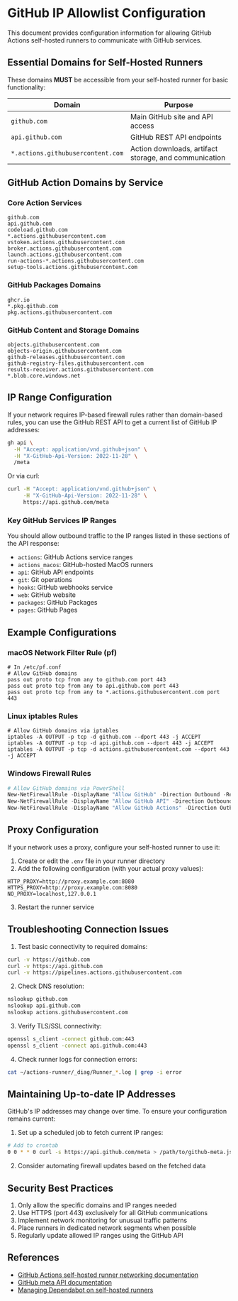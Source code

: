 # GitHub IP Allowlist Configuration

This document provides configuration information for allowing GitHub Actions self-hosted runners to communicate with GitHub services.

## Essential Domains for Self-Hosted Runners

These domains **MUST** be accessible from your self-hosted runner for basic functionality:

| Domain | Purpose |
|--------|---------|
| `github.com` | Main GitHub site and API access |
| `api.github.com` | GitHub REST API endpoints |
| `*.actions.githubusercontent.com` | Action downloads, artifact storage, and communication |

## GitHub Action Domains by Service

### Core Action Services
```
github.com
api.github.com
codeload.github.com
*.actions.githubusercontent.com
vstoken.actions.githubusercontent.com
broker.actions.githubusercontent.com
launch.actions.githubusercontent.com
run-actions-*.actions.githubusercontent.com
setup-tools.actions.githubusercontent.com
```

### GitHub Packages Domains
```
ghcr.io
*.pkg.github.com
pkg.actions.githubusercontent.com
```

### GitHub Content and Storage Domains
```
objects.githubusercontent.com
objects-origin.githubusercontent.com
github-releases.githubusercontent.com
github-registry-files.githubusercontent.com
results-receiver.actions.githubusercontent.com
*.blob.core.windows.net
```

## IP Range Configuration

If your network requires IP-based firewall rules rather than domain-based rules, you can use the GitHub REST API to get a current list of GitHub IP addresses:

```sh
gh api \
  -H "Accept: application/vnd.github+json" \
  -H "X-GitHub-Api-Version: 2022-11-28" \
  /meta
```

Or via curl:

```sh
curl -H "Accept: application/vnd.github+json" \
     -H "X-GitHub-Api-Version: 2022-11-28" \
     https://api.github.com/meta
```

### Key GitHub Services IP Ranges

You should allow outbound traffic to the IP ranges listed in these sections of the API response:

- `actions`: GitHub Actions service ranges
- `actions_macos`: GitHub-hosted MacOS runners
- `api`: GitHub API endpoints
- `git`: Git operations 
- `hooks`: GitHub webhooks service
- `web`: GitHub website
- `packages`: GitHub Packages
- `pages`: GitHub Pages

## Example Configurations

### macOS Network Filter Rule (pf)
```
# In /etc/pf.conf
# Allow GitHub domains
pass out proto tcp from any to github.com port 443
pass out proto tcp from any to api.github.com port 443
pass out proto tcp from any to *.actions.githubusercontent.com port 443
```

### Linux iptables Rules
```
# Allow GitHub domains via iptables
iptables -A OUTPUT -p tcp -d github.com --dport 443 -j ACCEPT
iptables -A OUTPUT -p tcp -d api.github.com --dport 443 -j ACCEPT
iptables -A OUTPUT -p tcp -d actions.githubusercontent.com --dport 443 -j ACCEPT
```

### Windows Firewall Rules
```powershell
# Allow GitHub domains via PowerShell
New-NetFirewallRule -DisplayName "Allow GitHub" -Direction Outbound -RemoteAddress github.com -Protocol TCP -RemotePort 443 -Action Allow
New-NetFirewallRule -DisplayName "Allow GitHub API" -Direction Outbound -RemoteAddress api.github.com -Protocol TCP -RemotePort 443 -Action Allow
New-NetFirewallRule -DisplayName "Allow GitHub Actions" -Direction Outbound -RemoteAddress actions.githubusercontent.com -Protocol TCP -RemotePort 443 -Action Allow
```

## Proxy Configuration

If your network uses a proxy, configure your self-hosted runner to use it:

1. Create or edit the `.env` file in your runner directory
2. Add the following configuration (with your actual proxy values):

```
HTTP_PROXY=http://proxy.example.com:8080
HTTPS_PROXY=http://proxy.example.com:8080
NO_PROXY=localhost,127.0.0.1
```

3. Restart the runner service

## Troubleshooting Connection Issues

1. Test basic connectivity to required domains:

```bash
curl -v https://github.com
curl -v https://api.github.com
curl -v https://pipelines.actions.githubusercontent.com
```

2. Check DNS resolution:

```bash
nslookup github.com
nslookup api.github.com
nslookup actions.githubusercontent.com
```

3. Verify TLS/SSL connectivity:

```bash
openssl s_client -connect github.com:443
openssl s_client -connect api.github.com:443
```

4. Check runner logs for connection errors:

```bash
cat ~/actions-runner/_diag/Runner_*.log | grep -i error
```

## Maintaining Up-to-date IP Addresses

GitHub's IP addresses may change over time. To ensure your configuration remains current:

1. Set up a scheduled job to fetch current IP ranges:

```bash
# Add to crontab
0 0 * * 0 curl -s https://api.github.com/meta > /path/to/github-meta.json
```

2. Consider automating firewall updates based on the fetched data

## Security Best Practices

1. Only allow the specific domains and IP ranges needed
2. Use HTTPS (port 443) exclusively for all GitHub communications
3. Implement network monitoring for unusual traffic patterns
4. Place runners in dedicated network segments when possible
5. Regularly update allowed IP ranges using the GitHub API

## References

- [GitHub Actions self-hosted runner networking documentation](https://docs.github.com/en/actions/hosting-your-own-runners/managing-self-hosted-runners/about-self-hosted-runners#communication-between-self-hosted-runners-and-github)
- [GitHub meta API documentation](https://docs.github.com/en/rest/meta/meta#get-github-meta-information)
- [Managing Dependabot on self-hosted runners](https://docs.github.com/en/code-security/dependabot/maintain-dependencies/managing-dependabot-on-self-hosted-runners)